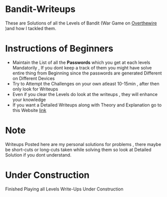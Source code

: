 # Bandit-Writeups
These are Solutions of all the Levels of Bandit (War Game on [Overthewire](https://overthewire.org/wargames/bandit/) )and how I tackled them.

# Instructions of Beginners 
- Maintain the List of all the **Passwords** which you get at each levels Mandatorily , If you dont keep a track of them you might have solve entire thing from Beginning since the passwords are generated Different on Different Devices 
- Try to Attempt the Challenges on your own atleast 10-15min , after then only look for Writeups
- Even if you clear the Levels do look at the writeups , they will enhance your knowledge
- If you want a Detailed Writeups along with Theory and Explanation go to this Website [link](https://mayadevbe.me/posts/overthewire/bandit/)

# Note 
Writeups Posted here are my personal solutions for problems , there maybe be short-cuts or long-cuts taken while solving them so look at Detailed Solution if you dont understand.

# Under Construction

Finished Playing all Levels Write-Ups Under Construction
